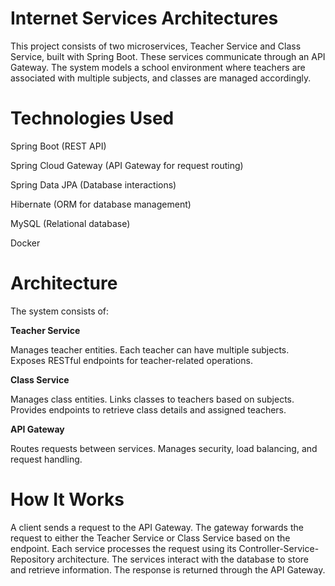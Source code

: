 # Internet Services Architectures
 
This project consists of two microservices, Teacher Service and Class Service, built with Spring Boot. These services communicate through an API Gateway. The system models a school environment where teachers are associated with multiple subjects, and classes are managed accordingly.

# Technologies Used
Spring Boot (REST API)

Spring Cloud Gateway (API Gateway for request routing)

Spring Data JPA (Database interactions)

Hibernate (ORM for database management)

MySQL (Relational database)

Docker 

# Architecture
The system consists of:

**Teacher Service**

Manages teacher entities.
Each teacher can have multiple subjects.
Exposes RESTful endpoints for teacher-related operations.

**Class Service**

Manages class entities.
Links classes to teachers based on subjects.
Provides endpoints to retrieve class details and assigned teachers.

**API Gateway**

Routes requests between services.
Manages security, load balancing, and request handling.

# How It Works

A client sends a request to the API Gateway.
The gateway forwards the request to either the Teacher Service or Class Service based on the endpoint.
Each service processes the request using its Controller-Service-Repository architecture.
The services interact with the database to store and retrieve information.
The response is returned through the API Gateway.
